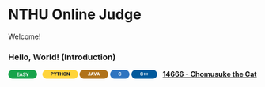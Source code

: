 # NTHU Online Judge
Welcome!

### Hello, World! (Introduction)
<p>
  <sub><img src="Miscellaneous/Badges/Easy.svg"   alt="EASY"   height="18" /></sub>&ensp;
  <sub><img src="Miscellaneous/Badges/Python.svg" alt="PYTHON" height="18" /></sub>
  <sub><img src="Miscellaneous/Badges/Java.svg"   alt="JAVA"   height="18" /></sub>
  <sub><img src="Miscellaneous/Badges/C.svg"      alt="C"      height="18" /></sub>
  <sub><img src="Miscellaneous/Badges/CPP.svg"    alt="C++"    height="18" /></sub>&ensp;
  <a href="https://acm.cs.nthu.edu.tw/problem/14666"><strong>14666 - Chomusuke the Cat</strong></a>
</p>